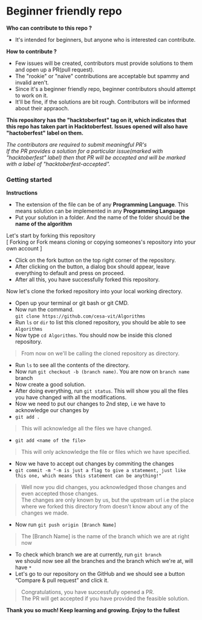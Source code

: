 # Beginner friendly repo 
**Who can contribute to this repo ?**
- It's intended for beginners, but anyone who is interested can contribute. <br />

**How to contribute ?**
- Few issues will be created, contributors must provide solutions to them and open up a PR(pull request).
- The "rookie" or "naive" contributions are acceptable but spammy and invalid aren't.
- Since it's a beginner friendly repo, beginner contributors should attempt to work on it.
- It'll be fine, if the solutions are bit rough. Contributors will be informed about their appraoch.

**This repository has the "hacktoberfest" tag on it, which indicates that this repo has taken part in Hacktoberfest. Issues opened will also have "hactoberfest" label on them.**

_The contributors are required to submit meaningful PR's_ \
_If the PR provides a solution for a particular issue(marked with "hacktoberfest" label) then that PR will be accepted and will be marked with a label of "hacktoberfest-accepted"._

### Getting started 

**Instructions**
- The extension of the file can be of any **Programming Language**. This means solution can be implemented in any **Programming Language**
- Put your solution in a folder. And the name of the folder should be **the name of the algorithm**

Let's start by forking this repository<br />
[ Forking or Fork means cloning or copying someones's repository into your own account ]
- Click on the fork button on the top right corner of the repository.
- After clicking on the button, a dialog box should appear, leave everything to default and press on proceed.
- After all this, you have successfully forked this repository.

Now let's clone the forked repository into your local working directory.
- Open up your terminal or git bash or git CMD.
- Now run the command.<br />
`git clone https://github.com/cesa-vit/Algorithms`<br />
- Run `ls` or `dir` to list this cloned repository, you should be able to see `Algorithms` <br />
- Now type `cd Algorithms`. You should now be inside this cloned repository.
 > From now on we'll be calling the cloned repository as directory.
- Run `ls` to see all the contents of the directory.
- Now run `git checkout -b (branch name)`. You are now on `branch name` branch
- Now create a good solution.
- After doing everything, run `git status`. This will show you all the files you have changed with all the modifications.
- Now we need to put our changes to 2nd step, i.e we have to acknowledge our changes by
- `git add .`
> This will acknowledge all the files we have changed.
- `git add <name of the file>`
> This will only acknowledge the file or files which we have specified.
- Now we have to accept out changes by commiting the changes
- `git commit -m "-m is just a flag to give a statement, just like this one, which means this statement can be anything!"`
> Well now you did changes, you acknowledged those changes and even accepted those changes. <br />
The changes are only known by us, but the upstream url i.e the place where we forked this directory from doesn't know about any of the changes we made.
- Now run `git push origin [Branch Name]`
> The [Branch Name] is the name of the branch which we are at right now
- To check which branch we are at currently, run `git branch` <br />we should now see all the branches and the branch which we're at, will have `*`
- Let's go to our repository on the GitHub and we should see a button “Compare & pull request” and click it.
> Congratulations, you have successfully opened a PR.<br /> The PR will get accepted if you have provided the feasible solution.



**Thank you so much! Keep learning and growing. Enjoy to the fullest**
